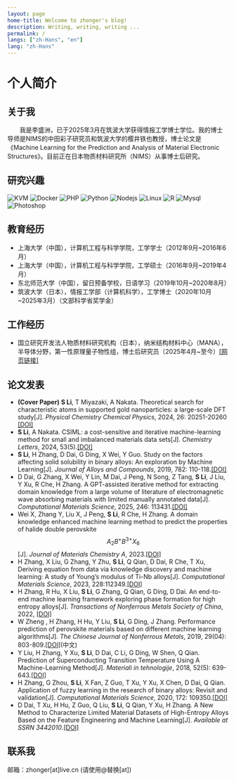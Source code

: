 ```yaml
---
layout: page
home-title: Welcome to zhonger's blog!
description: Writing, writing, writing ...
permalink: /
langs: ["zh-Hans", "en"]
lang: "zh-Hans"
---
```


# 个人简介

## 关于我

&emsp;&emsp;我是李盛洲，已于2025年3月在筑波大学获得情报工学博士学位。我的博士导师是NIMS的中田彩子研究员和筑波大学的樱井铁也教授，博士论文是《Machine Learning for the Prediction and Analysis of Material Electronic Structures》。目前正在日本物质材料研究所（NIMS）从事博士后研究。

## 研究兴趣

<img src="{{ site.baseurl }}/assets/icons/kvm.webp" alt="KVM" class="interest">
<img src="{{ site.baseurl }}/assets/icons/docker.webp" alt="Docker" class="interest">
<img src="{{ site.baseurl }}/assets/icons/php.svg" alt="PHP" class="interest">
<img src="{{ site.baseurl }}/assets/icons/python.svg" alt="Python" class="interest">
<img src="{{ site.baseurl }}/assets/icons/nodejs.svg" alt="Nodejs" class="interest">
<img src="{{ site.baseurl }}/assets/icons/linux.svg" alt="Linux" class="interest">
<img src="{{ site.baseurl }}/assets/icons/R.svg" alt="R" class="interest">
<img src="{{ site.baseurl }}/assets/icons/mysql.png" alt="Mysql" class="interest">
<img src="{{ site.baseurl }}/assets/icons/photoshop.svg" alt="Photoshop" class="interest">

## 教育经历

- 上海大学（中国），计算机工程与科学学院，工学学士（2012年9月~2016年6月）
- 上海大学（中国），计算机工程与科学学院，工学硕士（2016年9月~2019年4月）
- 东北师范大学（中国），留日预备学校，日语学习（2019年10月~2020年8月）
- 筑波大学（日本），情报工学部（计算机科学），工学博士（2020年10月~2025年3月）（文部科学省奖学金）

## 工作经历

- 国立研究开发法人物质材料研究机构（日本），纳米结构材料中心（MANA），半导体分野，第一性原理量子物性组，博士后研究员（2025年4月~至今）[[网页链接]](https://www.nims.go.jp/cmsc/fps1/index.html)

## 论文发表

- **(Cover Paper)** **S Li**, T Miyazaki, A Nakata. Theoretical search for characteristic atoms in supported gold nanoparticles: a large-scale DFT study[J]. *Physical Chemistry Chemical Physics*, 2024, 26: 20251-20260 [[DOI]](https://doi.org/10.1039/D4CP01094A)
- **S Li**, A Nakata. CSIML: a cost-sensitive and iterative machine-learning method for small and imbalanced materials data sets[J]. *Chemistry Letters*, 2024, 53(5).[[DOI]](https://doi.org/10.1093/chemle/upae090)
- **S Li**, H Zhang, D Dai, G Ding, X Wei, Y Guo. Study on the factors affecting solid solubility in binary alloys: An exploration by Machine Learning[J]. *Journal of Alloys and Compounds*, 2019, 782: 110-118.[[DOI]](https://doi.org/10.1016/j.jallcom.2018.12.136)
- D Dai, G Zhang, X Wei, Y Lin, M Dai, J Peng, N Song, Z Tang, **S Li**, J Liu, Y Xu, R Che, H Zhang. A GPT-assisted iterative method for extracting domain knowledge from a large volume of literature of electromagnetic wave absorbing materials with limited manually annotated data[J]. *Computational Materials Science*, 2025, 246: 113431.[[DOI]](https://doi.org/10.1016/j.commatsci.2024.113431)
- Wei X, Zhang Y, Liu X, J Peng, **S Li**, R Che, H Zhang. A domain knowledge enhanced machine learning method to predict the properties of halide double perovskite $$A_2B^+B^{3+}X_6$$ [J]. *Journal of Materials Chemistry A*, 2023.[[DOI]](https://doi.org/10.1039/D3TA03600F)
- H Zhang, X Liu, G Zhang, Y Zhu, **S Li**, Q Qian, D Dai, R Che, T Xu, Deriving equation from data via knowledge discovery and machine learning: A study of Young’s modulus of Ti-Nb alloys[J]. *Computational Materials Science*, 2023, 228:112349.[[DOI]](https://doi.org/10.1016/j.commatsci.2023.112349)
- H Zhang, R Hu, X Liu, **S Li**, G Zhang, Q Qian, G Ding, D Dai. An end-to-end machine learning framework exploring phase formation for high entropy alloys[J]. *Transactions of Nonferrous Metals Society of China*, 2022, [[DOI]](https://oversea.cnki.net/kcms/detail/43.1239.TG.20220908.1626.028.html)
- W Zheng , H Zhang, H Hu, Y Liu, **S Li**, G Ding, J Zhang. Performance prediction of perovskite materials based on different machine learning algorithms[J]. *The Chinese Journal of Nonferrous Metals*, 2019, 29(04): 803-809.[[DOI]](http://www.ysxbcn.com/down/2019/04_cn/17-P0803-37307.pdf)(中文)
- Y Liu, H Zhang, Y Xu, **S Li**, D Dai, C Li, G Ding, W Shen, Q Qian. Prediction of Superconducting Transition Temperature Using A Machine-Learning Method[J]. *Materiali in tehnologije*, 2018, 52(5): 639-643.[[DOI]](https://doi.org/10.17222/mit.2018.043)
- H Zhang, G Zhou, **S Li**, X Fan, Z Guo, T Xu, Y Xu, X Chen, D Dai, Q Qian. Application of fuzzy learning in the research of binary alloys: Revisit and validation[J]. *Computational Materials Science*, 2020, 172: 109350.[[DOI]](https://doi.org/10.1016/j.commatsci.2019.109350)
- D Dai, T Xu, H Hu, Z Guo, Q Liu, **S Li**, Q Qian, Y Xu, H Zhang. A New Method to Characterize Limited Material Datasets of High-Entropy Alloys Based on the Feature Engineering and Machine Learning[J]. *Available at SSRN 3442010*.[[DOI]](https://dx.doi.org/10.2139/ssrn.3442010)  

## 联系我

邮箱：zhonger[at]live.cn (请使用@替换[at])
